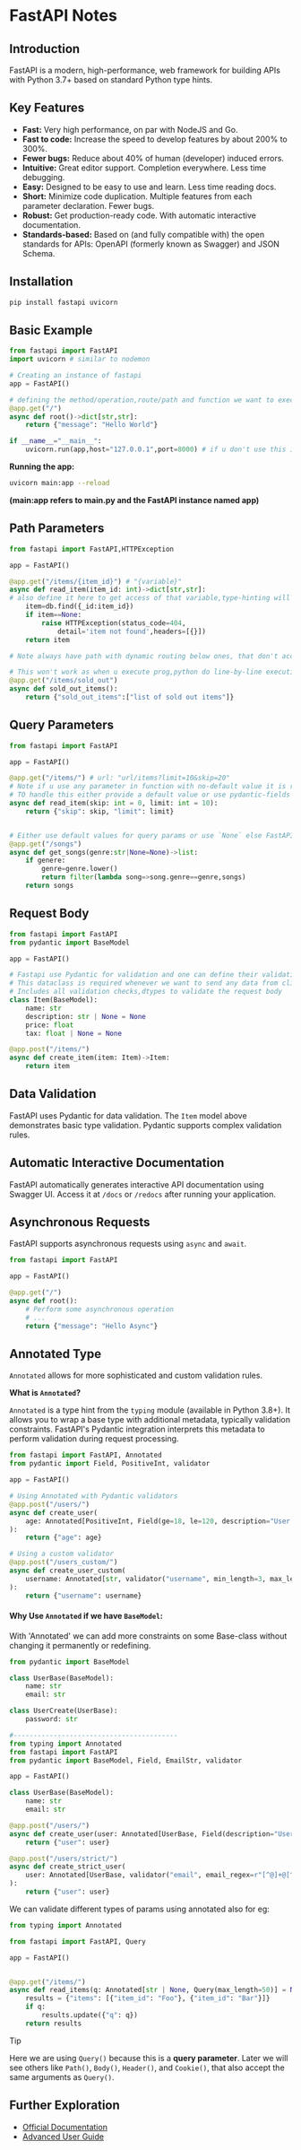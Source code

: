 # FastAPI Notes

## Introduction

FastAPI is a modern, high-performance, web framework for building APIs with Python 3.7+ based on standard Python type hints.

## Key Features

* **Fast:** Very high performance, on par with NodeJS and Go.
* **Fast to code:** Increase the speed to develop features by about 200% to 300%.
* **Fewer bugs:** Reduce about 40% of human (developer) induced errors.
* **Intuitive:** Great editor support. Completion everywhere. Less time debugging.
* **Easy:** Designed to be easy to use and learn. Less time reading docs.
* **Short:** Minimize code duplication. Multiple features from each parameter declaration. Fewer bugs.
* **Robust:** Get production-ready code. With automatic interactive documentation.
* **Standards-based:** Based on (and fully compatible with) the open standards for APIs: OpenAPI (formerly known as Swagger) and JSON Schema.

## Installation

```bash
pip install fastapi uvicorn
```

## Basic Example

```python
from fastapi import FastAPI
import uvicorn # similar to nodemon

# Creating an instance of fastapi
app = FastAPI()

# defining the method/operation,route/path and function we want to execute
@app.get("/")
async def root()->dict[str,str]:
    return {"message": "Hello World"}

if __name__="__main__":
	uvicorn.run(app,host="127.0.0.1",port=8000) # if u don't use this it defaults to port 8000
```

**Running the app:**

```bash
uvicorn main:app --reload 
```

**(main:app refers to main.py and the FastAPI instance named app)**


## Path Parameters

```python
from fastapi import FastAPI,HTTPException

app = FastAPI()

@app.get("/items/{item_id}") # "{variable}"
async def read_item(item_id: int)->dict[str,str]: 
# also define it here to get access of that variable,type-hinting will let fastapi auto convert the value to given type automatically,else it would be str
    item=db.find({_id:item_id})
    if item==None:
	    raise HTTPException(status_code=404,
		    detail='item not found',headers=[{}])
	return item

# Note always have path with dynamic routing below ones, that don't accept any parameters

# This won't work as when u execute prog,python do line-by-line execution so items/"something" will hit the above route and the control never reaches here.
@app.get("/items/sold_out")
async def sold_out_items():
	return {"sold_out_items":["list of sold out items"]}
```



## Query Parameters

```python
from fastapi import FastAPI

app = FastAPI()

@app.get("/items/") # url: "url/items?limit=10&skip=20"
# Note if u use any parameter in function with no-default value it is required by default
# TO handle this either provide a default value or use pydantic-fields
async def read_item(skip: int = 0, limit: int = 10):
    return {"skip": skip, "limit": limit}


# Either use default values for query params or use `None` else FastAPI will always except a qury parameter from you
@app.get("/songs")
async def get_songs(genre:str|None=None)->list:
	if genere:
		genre=genre.lower()
		return filter(lambda song=>song.genre==genre,songs)
	return songs
```

## Request Body

```python
from fastapi import FastAPI
from pydantic import BaseModel

app = FastAPI()

# Fastapi use Pydantic for validation and one can define their validation data-class
# This dataclass is required whenever we want to send any data from client side to server
# Includes all validation checks,dtypes to validate the request body
class Item(BaseModel):
    name: str
    description: str | None = None
    price: float
    tax: float | None = None

@app.post("/items/")
async def create_item(item: Item)->Item:
    return item
```

## Data Validation

FastAPI uses Pydantic for data validation.  The `Item` model above demonstrates basic type validation.  Pydantic supports complex validation rules.

## Automatic Interactive Documentation

FastAPI automatically generates interactive API documentation using Swagger UI. Access it at `/docs` or `/redocs` after running your application.


## Asynchronous Requests

FastAPI supports asynchronous requests using `async` and `await`.

```python
from fastapi import FastAPI

app = FastAPI()

@app.get("/")
async def root():
    # Perform some asynchronous operation
    # ...
    return {"message": "Hello Async"}

```

## Annotated Type 

`Annotated` allows for more sophisticated and custom validation rules.

**What is `Annotated`?**

`Annotated` is a type hint from the `typing` module (available in Python 3.8+). It allows you to wrap a base type with additional metadata, typically validation constraints. 
FastAPI's Pydantic integration interprets this metadata to perform validation during request processing.

```python
from fastapi import FastAPI, Annotated
from pydantic import Field, PositiveInt, validator

app = FastAPI()

# Using Annotated with Pydantic validators
@app.post("/users/")
async def create_user(
    age: Annotated[PositiveInt, Field(ge=18, le=120, description="User's age")]
):
    return {"age": age}

# Using a custom validator
@app.post("/users_custom/")
async def create_user_custom(
    username: Annotated[str, validator("username", min_length=3, max_length=20)]
):
    return {"username": username}
```


#### Why Use `Annotated` if we have `BaseModel`:

With 'Annotated' we can add more constraints on some Base-class without changing it permanently or redefining.

```python
from pydantic import BaseModel

class UserBase(BaseModel):
    name: str
    email: str

class UserCreate(UserBase):
    password: str

#-----------------------------------------
from typing import Annotated
from fastapi import FastAPI
from pydantic import BaseModel, Field, EmailStr, validator

app = FastAPI()

class UserBase(BaseModel):
    name: str
    email: str

@app.post("/users/")
async def create_user(user: Annotated[UserBase, Field(description="User details")]):
    return {"user": user}

@app.post("/users/strict/")
async def create_strict_user(
    user: Annotated[UserBase, validator("email", email_regex=r"[^@]+@[^@]+\.[^@]+")]
):
    return {"user": user}
```

We can validate different types of params using annotated also for eg:

```python
from typing import Annotated

from fastapi import FastAPI, Query

app = FastAPI()


@app.get("/items/")
async def read_items(q: Annotated[str | None, Query(max_length=50)] = None):
    results = {"items": [{"item_id": "Foo"}, {"item_id": "Bar"}]}
    if q:
        results.update({"q": q})
    return results
```

> [!Tip]
> Here we are using `Query()` because this is a **query parameter**. Later we will see others like `Path()`, `Body()`, `Header()`, and `Cookie()`, that also accept the same arguments as `Query()`.
> 

## Further Exploration

* [Official Documentation](https://fastapi.tiangolo.com/)
* [Advanced User Guide](https://fastapi.tiangolo.com/advanced/)
